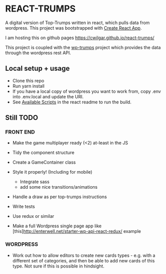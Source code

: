 
# REACT-TRUMPS

A digital version of Top-Trumps written in react, which pulls data from wordpress.
This project was bootstrapped with [Create React App](README.react-app.md).

I am hosting this on github pages https://cwilgar.github.io/react-trumps/

This project is coupled with the [wp-trumps](https://github.com/cWilgar/wp-trumps) project which provides the data through the wordpress rest API.

## Local setup + usage

- Clone this repo
- Run yarn install
- If you have a local copy of wordpress you want to work from, copy .env into .env.local and update the URI.
- See [Available Scripts](README.react-app.md#available-scripts) in the react readme to run the build.

## Still TODO

### FRONT END

* Make the game multiplayer ready (<2) at-least in the JS
* Tidy the component structure
* Create a GameContainer class

* Style it properly! (Including for mobile)
    * Integrate sass
    * add some nice transitions/animations

* Handle a draw as per top-trumps instructions

* Write tests
* Use redux or similar
* Make a full Wordpress single page app like [this]http://enterwell.net/starter-wp-api-react-redux/ example

### WORDPRESS

* Work out how to allow editors to create new cards types - e.g. with a different set of categories, and then be able to add new cards of this type. Not sure if this is possible in hindsight.
